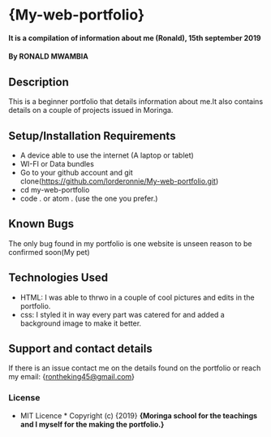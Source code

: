 # {My-web-portfolio}
#### It is a compilation of information about me (Ronald), 15th september 2019
#### By **RONALD MWAMBIA**
## Description
  This is a beginner portfolio that details information about me.It also contains details on a couple of projects issued in Moringa.
## Setup/Installation Requirements
* A device able to use the internet (A laptop or tablet) 
* WI-FI or Data bundles
* Go to  your github account and git clone(https://github.com/lorderonnie/My-web-portfolio.git)
* cd my-web-portfolio
* code . or atom . (use the one you prefer.)
## Known Bugs
  The only bug found in my portfolio is one website is unseen reason to be confirmed soon(My pet)
## Technologies Used
* HTML: I was able to thrwo in a couple of cool pictures and edits in the portfolio.
* css: I styled it in way every part was catered for and added a background image to make it better.
## Support and contact details
  If there is an issue contact me on the details found on the portfolio or reach my email: {rontheking45@gmail.com}
### License
* MIT Licence *
Copyright (c) {2019} **{Moringa school for the teachings and I myself for the making the portfolio.}**